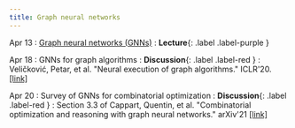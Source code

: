 ```yaml
---
title: Graph neural networks
---
```


Apr 13
: [Graph neural networks (GNNs)](https://vitercik.github.io/ml4algs/assets/slides/lecture4.pdf)
  : **Lecture**{: .label .label-purple }

Apr 18
: GNNs for graph algorithms
  : **Discussion**{: .label .label-red }
: Veličković, Petar, et al. "Neural execution of graph algorithms." ICLR'20. [[link]](https://arxiv.org/pdf/1910.10593.pdf)

Apr 20
: Survey of GNNs for combinatorial optimization
  : **Discussion**{: .label .label-red }
: Section 3.3 of Cappart, Quentin, et al. "Combinatorial optimization and reasoning with graph neural networks." arXiv'21 [[link]](https://arxiv.org/pdf/2102.09544.pdf)
